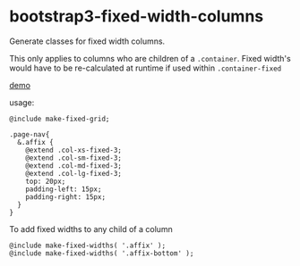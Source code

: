 # bootstrap3-fixed-width-columns
Generate classes for fixed width columns.

This only applies to columns who are children of a `.container`. Fixed width's would have to be re-calculated at runtime if used within `.container-fixed`

[demo](http://codepen.io/JoelStransky/pen/VKPVAG)

usage:
```
@include make-fixed-grid;

.page-nav{
  &.affix {
    @extend .col-xs-fixed-3;
    @extend .col-sm-fixed-3;
    @extend .col-md-fixed-3;
    @extend .col-lg-fixed-3;
    top: 20px;
    padding-left: 15px;
    padding-right: 15px;
  }
}
```

To add fixed widths to any child of a column
```
@include make-fixed-widths( '.affix' );
@include make-fixed-widths( '.affix-bottom' );
```
